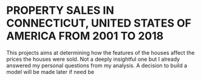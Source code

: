 # **PROPERTY SALES IN CONNECTICUT, UNITED STATES OF AMERICA FROM 2001 TO 2018**
This projects aims at determining how the features of the houses affect the prices the houses were sold. Not a deeply insightful one but I already answered my personal questions from my analysis. A decision to build a model will be made later if need be 